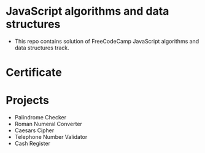 # JavaScript algorithms and data structures
- This repo contains solution of FreeCodeCamp JavaScript algorithms and data structures track.

# Certificate

# Projects
- Palindrome Checker
- Roman Numeral Converter
- Caesars Cipher
- Telephone Number Validator
- Cash Register
